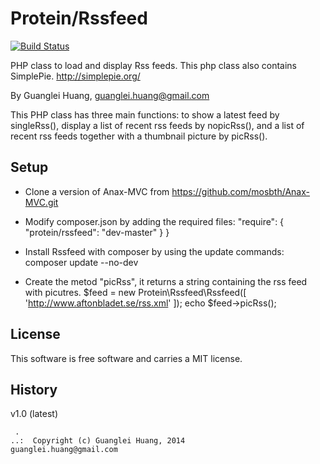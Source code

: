 Protein/Rssfeed
=========
[![Build Status](https://travis-ci.org/dearka93/Rssfeed.svg?branch=master)](https://travis-ci.org/dearka93/Rssfeed)

PHP class to load and display Rss feeds. This php class also contains SimplePie. http://simplepie.org/

By Guanglei Huang, guanglei.huang@gmail.com

This PHP class has three main functions: to show a latest feed by singleRss(), display a list of recent rss feeds by nopicRss(), and a list of recent rss feeds together with a thumbnail picture by picRss().

Setup
------------------
* Clone a version of Anax-MVC from https://github.com/mosbth/Anax-MVC.git

* Modify composer.json by adding the required files:
    "require": {
	"protein/rssfeed": "dev-master"
    }
}

* Install Rssfeed with composer by using the update commands:
    composer update --no-dev

* Create the metod "picRss", it returns a string containing the rss feed with picutres.
    $feed = new Protein\Rssfeed\Rssfeed([
    'http://www.aftonbladet.se/rss.xml'
    ]);
    echo $feed->picRss();
 
License
------------------

This software is free software and carries a MIT license.



History
-----------------------------------


v1.0 (latest)


```
 .  
..:  Copyright (c) Guanglei Huang, 2014
guanglei.huang@gmail.com
```
